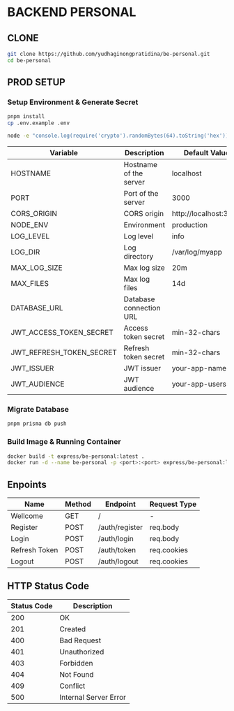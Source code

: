 # BACKEND PERSONAL

## CLONE
```bash
git clone https://github.com/yudhaginongpratidina/be-personal.git
cd be-personal
```

## PROD SETUP

### Setup Environment & Generate Secret

```bash
pnpm install
cp .env.example .env
```

```bash
node -e "console.log(require('crypto').randomBytes(64).toString('hex'))"
```

| Variable                      | Description               | Default Value         |
| ----------------------------- | ------------------------- | --------------------- |
| HOSTNAME                      | Hostname of the server    | localhost             |
| PORT                          | Port of the server        | 3000                  |
| CORS_ORIGIN                   | CORS origin               | http://localhost:3000 |
| NODE_ENV                      | Environment               | production            |
| LOG_LEVEL                     | Log level                 | info                  |
| LOG_DIR                       | Log directory             | /var/log/myapp        |
| MAX_LOG_SIZE                  | Max log size              | 20m                   |
| MAX_FILES                     | Max log files             | 14d                   |
| DATABASE_URL                  | Database connection URL   |                       |
| JWT_ACCESS_TOKEN_SECRET       | Access token secret       | min-32-chars          |
| JWT_REFRESH_TOKEN_SECRET      | Refresh token secret      | min-32-chars          |
| JWT_ISSUER                    | JWT issuer                | your-app-name         |
| JWT_AUDIENCE                  | JWT audience              | your-app-users        |

### Migrate Database

```bash
pnpm prisma db push
```

### Build Image & Running Container

```bash
docker build -t express/be-personal:latest .
docker run -d --name be-personal -p <port>:<port> express/be-personal:latest
```

## Enpoints

| Name                  | Method    | Endpoint              | Request Type  |
| --------------------- | --------- | --------------------- | ------------- |
| Wellcome              | GET       | /                     | -             |
| Register              | POST      | /auth/register        | req.body      |
| Login                 | POST      | /auth/login           | req.body      |
| Refresh Token         | POST      | /auth/token           | req.cookies   |
| Logout                | POST      | /auth/logout          | req.cookies   |

## HTTP Status Code

| Status Code | Description                 |
| ----------- | --------------------------- |
| 200         | OK                          |
| 201         | Created                     |
| 400         | Bad Request                 |
| 401         | Unauthorized                |
| 403         | Forbidden                   |
| 404         | Not Found                   |
| 409         | Conflict                    |
| 500         | Internal Server Error       |